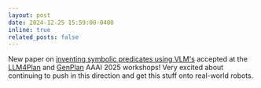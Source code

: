 ```yaml
---
layout: post
date: 2024-12-25 15:59:00-0400
inline: true
related_posts: false
---
```


New paper on [inventing symbolic predicates using VLM's](https://arxiv.org/abs/2501.00296) accepted at the [LLM4Plan](https://llmforplanning.github.io/) and [GenPlan](https://aair-lab.github.io/genplan25/) AAAI 2025 workshops! Very excited about continuing to push in this direction and get this stuff onto real-world robots.